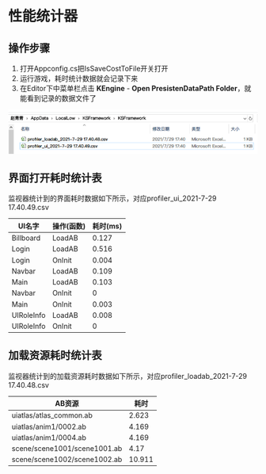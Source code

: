 # 性能统计器

## 操作步骤

1. 打开Appconfig.cs把IsSaveCostToFile开关打开
2. 运行游戏，耗时统计数据就会记录下来
3. 在Editor下中菜单栏点击 **KEngine** - **Open PresistenDataPath Folder**，就能看到记录的数据文件了



![资源加载和函数执行耗时表](./../images/resource/benchmark_monitor_files.png)



## 界面打开耗时统计表

监视器统计到的界面耗时数据如下所示，对应profiler_ui_2021-7-29 17.40.49.csv

| UI名字     | 操作(函数) | 耗时(ms) |
| ---------- | ---------- | -------- |
| Billboard  | LoadAB     | 0.127    |
| Login      | LoadAB     | 0.516    |
| Login      | OnInit     | 0.004    |
| Navbar     | LoadAB     | 0.109    |
| Main       | LoadAB     | 0.103    |
| Navbar     | OnInit     | 0        |
| Main       | OnInit     | 0.003    |
| UIRoleInfo | LoadAB     | 0.008    |
| UIRoleInfo | OnInit     | 0        |

## 加载资源耗时统计表

监视器统计到的加载资源耗时数据如下所示，对应profiler_loadab_2021-7-29 17.40.48.csv

| AB资源                       | 耗时   |
| ---------------------------- | ------ |
| uiatlas/atlas_common.ab      | 2.623  |
| uiatlas/anim1/0002.ab        | 4.169  |
| uiatlas/anim1/0004.ab        | 4.169  |
| scene/scene1001/scene1001.ab | 4.17   |
| scene/scene1002/scene1002.ab | 10.911 |

